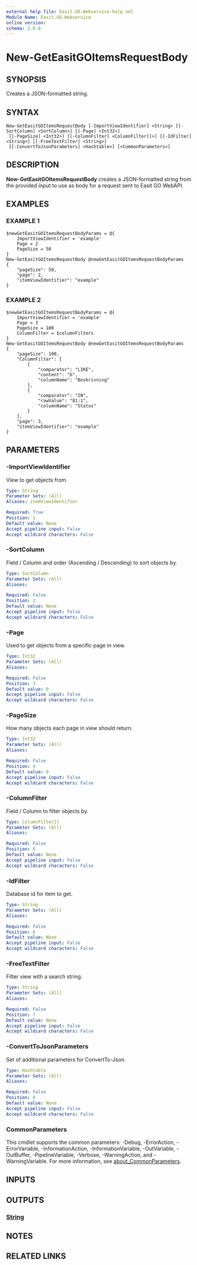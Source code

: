```yaml
---
external help file: Easit.GO.Webservice-help.xml
Module Name: Easit.GO.Webservice
online version:
schema: 2.0.0
---
```


# New-GetEasitGOItemsRequestBody

## SYNOPSIS
Creates a JSON-formatted string.

## SYNTAX

```
New-GetEasitGOItemsRequestBody [-ImportViewIdentifier] <String> [[-SortColumn] <SortColumn>] [[-Page] <Int32>]
 [[-PageSize] <Int32>] [[-ColumnFilter] <ColumnFilter[]>] [[-IdFilter] <String>] [[-FreeTextFilter] <String>]
 [[-ConvertToJsonParameters] <Hashtable>] [<CommonParameters>]
```

## DESCRIPTION
**New-GetEasitGOItemsRequestBody** creates a JSON-formatted string from the provided input to use as body for a request sent to Easit GO WebAPI.

## EXAMPLES

### EXAMPLE 1
```
$newGetEasitGOItemsRequestBodyParams = @{
    ImportViewIdentifier = 'example'
    Page = 2
    PageSize = 50
}
New-GetEasitGOItemsRequestBody @newGetEasitGOItemsRequestBodyParams
{
    "pageSize": 50,
    "page": 2,
    "itemViewIdentifier": "example"
}
```

### EXAMPLE 2
```
$newGetEasitGOItemsRequestBodyParams = @{
    ImportViewIdentifier = 'example'
    Page = 3
    PageSize = 100
    ColumnFilter = $columnFilters
}
New-GetEasitGOItemsRequestBody @newGetEasitGOItemsRequestBodyParams
{
    "pageSize": 100,
    "ColumnFilter": [
        {
            "comparator": "LIKE",
            "content": "b",
            "columnName": "Beskrivning"
        },
        {
            "comparator": "IN",
            "rawValue": "81:1",
            "columnName": "Status"
        }
    ],
    "page": 3,
    "itemViewIdentifier": "example"
}
```

## PARAMETERS

### -ImportViewIdentifier
View to get objects from.

```yaml
Type: String
Parameter Sets: (All)
Aliases: itemViewIdentifier

Required: True
Position: 1
Default value: None
Accept pipeline input: False
Accept wildcard characters: False
```

### -SortColumn
Field / Column and order (Ascending / Descending) to sort objects by.

```yaml
Type: SortColumn
Parameter Sets: (All)
Aliases:

Required: False
Position: 2
Default value: None
Accept pipeline input: False
Accept wildcard characters: False
```

### -Page
Used to get objects from a specific page in view.

```yaml
Type: Int32
Parameter Sets: (All)
Aliases:

Required: False
Position: 3
Default value: 0
Accept pipeline input: False
Accept wildcard characters: False
```

### -PageSize
How many objects each page in view should return.

```yaml
Type: Int32
Parameter Sets: (All)
Aliases:

Required: False
Position: 4
Default value: 0
Accept pipeline input: False
Accept wildcard characters: False
```

### -ColumnFilter
Field / Column to filter objects by.

```yaml
Type: ColumnFilter[]
Parameter Sets: (All)
Aliases:

Required: False
Position: 5
Default value: None
Accept pipeline input: False
Accept wildcard characters: False
```

### -IdFilter
Database id for item to get.

```yaml
Type: String
Parameter Sets: (All)
Aliases:

Required: False
Position: 6
Default value: None
Accept pipeline input: False
Accept wildcard characters: False
```

### -FreeTextFilter
Filter view with a search string.

```yaml
Type: String
Parameter Sets: (All)
Aliases:

Required: False
Position: 7
Default value: None
Accept pipeline input: False
Accept wildcard characters: False
```

### -ConvertToJsonParameters
Set of additional parameters for ConvertTo-Json.

```yaml
Type: Hashtable
Parameter Sets: (All)
Aliases:

Required: False
Position: 8
Default value: None
Accept pipeline input: False
Accept wildcard characters: False
```

### CommonParameters
This cmdlet supports the common parameters: -Debug, -ErrorAction, -ErrorVariable, -InformationAction, -InformationVariable, -OutVariable, -OutBuffer, -PipelineVariable, -Verbose, -WarningAction, and -WarningVariable. For more information, see [about_CommonParameters](http://go.microsoft.com/fwlink/?LinkID=113216).

## INPUTS

## OUTPUTS

### [String](https://learn.microsoft.com/en-us/dotnet/api/system.string)
## NOTES

## RELATED LINKS
